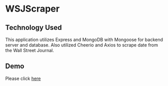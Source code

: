 # WSJScraper

## Technology Used
This application utilizes Express and MongoDB with Mongoose for backend server and database.  Also utilized Cheerio and Axios to scrape date from the Wall Street Journal.

## Demo
Please click [here](https://nameless-fjord-31982.herokuapp.com/)